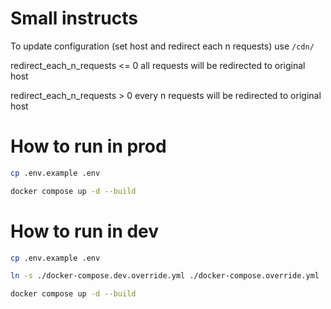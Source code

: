 # Small instructs

To update configuration (set host and redirect each n requests) use `/cdn/`


redirect_each_n_requests <= 0 all requests will be redirected to original host


redirect_each_n_requests > 0 every n requests will be redirected to original host

# How to run in prod

```bash
cp .env.example .env

docker compose up -d --build
```

# How to run in dev

```bash
cp .env.example .env

ln -s ./docker-compose.dev.override.yml ./docker-compose.override.yml

docker compose up -d --build
```